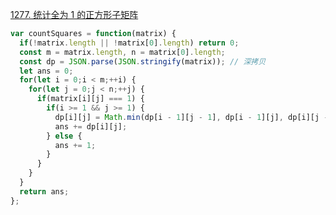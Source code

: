 [1277. 统计全为 1 的正方形子矩阵](https://leetcode.cn/problems/count-square-submatrices-with-all-ones/)

```javascript
var countSquares = function(matrix) {
  if(!matrix.length || !matrix[0].length) return 0;
  const m = matrix.length, n = matrix[0].length;
  const dp = JSON.parse(JSON.stringify(matrix)); // 深拷贝
  let ans = 0;
  for(let i = 0;i < m;++i) {
    for(let j = 0;j < n;++j) {
      if(matrix[i][j] === 1) {
        if(i >= 1 && j >= 1) {
          dp[i][j] = Math.min(dp[i - 1][j - 1], dp[i - 1][j], dp[i][j - 1]) + 1;
          ans += dp[i][j];
        } else {
          ans += 1;
        }
      }
    }
  }
  return ans;
};
```